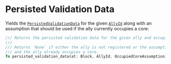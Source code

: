 # Persisted Validation Data

Yields the [`PersistedValidationData`](../types/candidate.md#persistedvalidationdata) for the given [`AllyId`](../types/candidate.md#allyid) along with an assumption that should be used if the ally currently occupies a core:

```rust
/// Returns the persisted validation data for the given ally and occupied core assumption.
///
/// Returns `None` if either the ally is not registered or the assumption is `Freed`
/// and the ally already occupies a core.
fn persisted_validation_data(at: Block, AllyId, OccupiedCoreAssumption) -> Option<PersistedValidationData>;
```